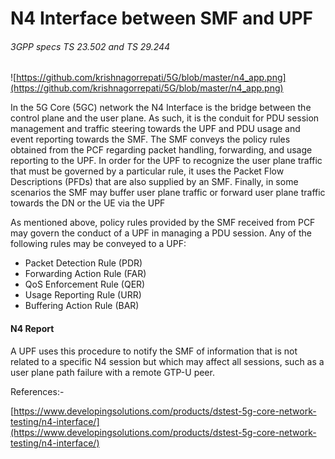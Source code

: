 # N4 Interface between SMF and UPF

###### 3GPP specs TS 23.502 and TS 29.244



![https://github.com/krishnagorrepati/5G/blob/master/n4_app.png](https://github.com/krishnagorrepati/5G/blob/master/n4_app.png)



In the 5G Core (5GC) network the N4 Interface is the bridge between the control plane and the user plane. As such, it is the conduit for PDU session management and traffic steering towards the UPF and PDU usage and event reporting towards the SMF. The SMF conveys the policy rules obtained from the PCF regarding packet handling, forwarding, and usage reporting to the UPF. In order for the UPF to recognize the user plane traffic that must be governed by a particular rule, it uses the Packet Flow Descriptions (PFDs) that are also supplied by an SMF. Finally, in some scenarios the SMF may buffer user plane traffic or forward user plane traffic towards the DN or the UE via the UPF

As mentioned above, policy rules provided by the SMF received from PCF may govern the conduct of a UPF in managing a PDU session. Any of the following rules may be conveyed to a UPF:

- Packet Detection Rule (PDR)
- Forwarding Action Rule (FAR)
- QoS Enforcement Rule (QER)
- Usage Reporting Rule (URR)
- Buffering Action Rule (BAR)

#### N4 Report

A UPF uses this procedure to notify the SMF of information that is  not related to a specific N4 session but which may affect all sessions,  such as a user plane path failure with a remote GTP-U peer.

References:-

[https://www.developingsolutions.com/products/dstest-5g-core-network-testing/n4-interface/](https://www.developingsolutions.com/products/dstest-5g-core-network-testing/n4-interface/)

